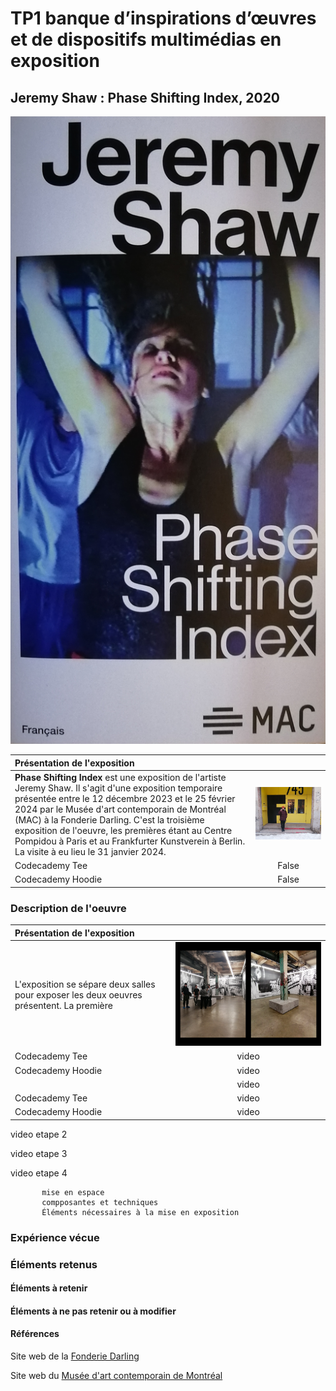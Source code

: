 # TP1 banque d’inspirations d’œuvres et de dispositifs multimédias en exposition
## Jeremy Shaw : Phase Shifting Index, 2020

![](.//media/PSI_affiche.jpg)

|Présentation de l'exposition  |  | 
| :---------------- | :------: |
| **Phase Shifting Index** est une exposition de l'artiste Jeremy Shaw. Il s'agit d'une exposition temporaire présentée entre le 12 décembre 2023 et le 25 février 2024 par le Musée d'art contemporain de Montréal (MAC) à la Fonderie Darling. C'est la troisième exposition de l'oeuvre, les premières étant au Centre Pompidou à Paris et au Frankfurter Kunstverein à Berlin. La visite à eu lieu le 31 janvier 2024.       |   ![](.//media/PSI_fonderie-darling.png)  |
| Codecademy Tee    |  False   |
| Codecademy Hoodie |  False   |






### Description de l'oeuvre


|Présentation de l'exposition  |  | 
| :---------------- | :------: |
|  L'exposition se sépare deux salles pour exposer les deux oeuvres présentent. La première                  | ![](.//media/PSI_salle_explication.png)   |
| Codecademy Tee    |  video   |
| Codecademy Hoodie |  video   |
|                   |   video  |
| Codecademy Tee    |  video   |
| Codecademy Hoodie |  video   |





video etape 2

video etape 3

video etape 4

           mise en espace
           compposantes et techniques
           Éléments nécessaires à la mise en exposition

### Expérience vécue

### Éléments retenus
#### Éléments à retenir

#### Éléments à ne pas retenir ou à modifier




#### Références
Site web de la [Fonderie Darling](https://fonderiedarling.org/Phase-Shifting-Index)

Site web du [Musée d'art contemporain de Montréal](https://macm.org/expositions/jeremy-shaw/)
